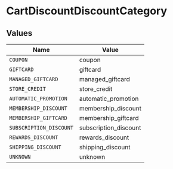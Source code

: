 # CartDiscountDiscountCategory


## Values

| Name                    | Value                   |
| ----------------------- | ----------------------- |
| `COUPON`                | coupon                  |
| `GIFTCARD`              | giftcard                |
| `MANAGED_GIFTCARD`      | managed_giftcard        |
| `STORE_CREDIT`          | store_credit            |
| `AUTOMATIC_PROMOTION`   | automatic_promotion     |
| `MEMBERSHIP_DISCOUNT`   | membership_discount     |
| `MEMBERSHIP_GIFTCARD`   | membership_giftcard     |
| `SUBSCRIPTION_DISCOUNT` | subscription_discount   |
| `REWARDS_DISCOUNT`      | rewards_discount        |
| `SHIPPING_DISCOUNT`     | shipping_discount       |
| `UNKNOWN`               | unknown                 |
